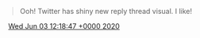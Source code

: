 > Ooh\! Twitter has shiny new reply thread visual\. I like\!

<img src="../../media/tweet.ico" width="12" /> [Wed Jun 03 12:18:47 +0000 2020](https://twitter.com/DromerDenker/status/1268155168010448897)